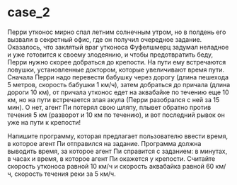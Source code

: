 # case_2
Перри утконос мирно спал летним солнечным утром, но в полдень его вызвали в секретный офис, где он получил очередное задание. Оказалось, что заклятый враг утконоса Фуфелшмерц задумал неладное и уже готовится к своему злодеянию, и чтобы предотвратить беду, Перри нужно скорее добраться до крепости. На пути ему встречаются ловушки, установленные доктором, которые увеличивают время пути. Сначала Перри надо перевести бабушку через дорогу (длина пешехода 5 метров, скорость бабушки 1 км/ч), затем добраться до причала (длина дороги 10 км), от причала утконос едет на аквабайке по течению еще 10 км, но на пути встречается злая акула (Перри разобрался с ней за 15 мин). О нет, агент Пи потерял свою шляпу, плывет обратно против течения 5 км (разворот и 10 км по течению), и вот последний рывок он уже на пути к крепости! 

Напишите программу, которая предлагает пользователю ввести время, в которое агент Пи отправился на задание. Программа должна выводить время, за которое агент Пи справится с заданием: в минутах, в часах и время, в которое агент Пи окажется у крепости. Считайте скорость утконоса равной 10 км/ч и скорость аквабайка равной 60 км/ч, скорость течения реки за 5 км/ч.
